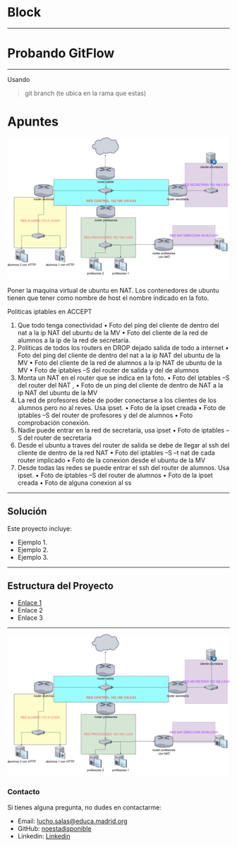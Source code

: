 # Block

---

# Probando GitFlow

---

Usando 
>git branch (te ubica en la rama que estas)


# Apuntes

![Examen 1](/IMAGENES/examen1.png)

Poner la maquina virtual de ubuntu en NAT.
Los contenedores de ubuntu tienen que tener como nombre de host el nombre 
indicado en la foto.

Politicas iptables en ACCEPT

1) Que todo tenga conectividad
• Foto del ping del cliente de dentro del nat a la ip NAT del ubuntu de la MV 
• Foto del cliente de la red de alumnos a la ip de la red de secretaría.
2) Politicas de todos los routers en DROP dejado salida de todo a internet
• Foto del ping del cliente de dentro del nat a la ip NAT del ubuntu de la MV 
• Foto del cliente de la red de alumnos a la ip NAT de ubuntu de la MV
• Foto de iptables –S del router de salida y del de alumnos
3) Monta un NAT en el router que se indica en la foto.
• Foto del iptables –S del router del NAT ,
• Foto de un ping del cliente de dentro de NAT a la ip NAT del ubuntu de la MV
4) La red de profesores debe de poder conectarse a los clientes de los alumnos 
pero no al reves. Usa ipset.
• Foto de la ipset creada
• Foto de iptables –S del router de profesores y del de alumnos
• Foto comprobación conexión.
5) Nadie puede entrar en la red de secretaría, usa ipset
• Foto de iptables –S del router de secretaría
6) Desde el ubuntu a traves del router de salida se debe de llegar al ssh del cliente 
de dentro de la red NAT
• Foto del iptables –S –t nat de cada router implicado
• Foto de la conexion desde el ubuntu de la MV
7) Desde todas las redes se puede entrar el ssh del router de alumnos. Usa ipset.
• Foto de iptables –S del router de alumnos
• Foto de la ipset creada
• Foto de alguna conexion al ss

---

## Solución

Este proyecto incluye:
- Ejemplo 1.
- Ejemplo 2.
- Ejemplo 3.

---

## Estructura del Proyecto
- [Enlace 1](https://youtu.be/zJlaFBv5IqM?si=NN1I46NykYP9lpzF)
- Enlace 2
- Enlace 3

---


![Examen 2](/IMAGENES/examen2.png)

### Contacto
Si tienes alguna pregunta, no dudes en contactarme:

- Email: lucho.salas@educa.madrid.org
- GitHub: [noestadisponible](https://github.com/noestadisponible)
- Linkedin: [Linkedin](https://www.linkedin.com/in/luchopaul)
